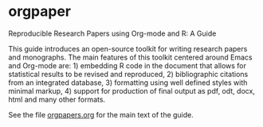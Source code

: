 orgpaper
========

Reproducible Research Papers using Org-mode and R: A Guide


This guide introduces an open-source toolkit for writing research papers and monographs. The main features of this toolkit centered around Emacs and Org-mode are: 1) embedding R code in the document that allows for statistical results to be revised and reproduced, 2) bibliographic citations from an integrated database, 3) formatting using well defined styles with minimal markup, 4) support for production of final output as pdf, odt, docx, html and many other formats.

See the file [orgpapers.org](https://github.com/vikasrawal/orgpaper/blob/master/orgpapers.org) for the main text of the guide.

